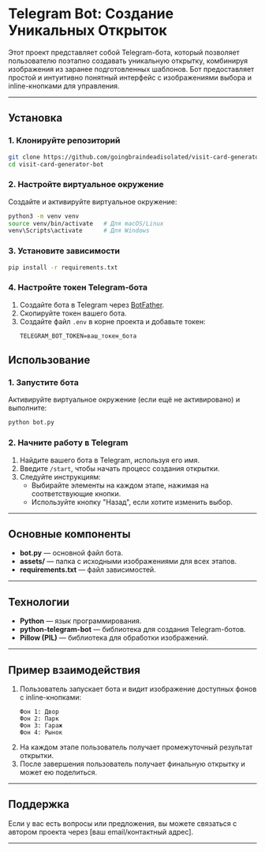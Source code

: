 # Telegram Bot: Создание Уникальных Открыток

Этот проект представляет собой Telegram-бота, который позволяет пользователю поэтапно создавать уникальную открытку, комбинируя изображения из заранее подготовленных шаблонов. Бот предоставляет простой и интуитивно понятный интерфейс с изображениями выбора и inline-кнопками для управления.

---

## Установка

### 1. Клонируйте репозиторий
```bash
git clone https://github.com/goingbraindeadisolated/visit-card-generator-bot
cd visit-card-generator-bot
```

### 2. Настройте виртуальное окружение
Создайте и активируйте виртуальное окружение:
```bash
python3 -m venv venv
source venv/bin/activate   # Для macOS/Linux
venv\Scripts\activate      # Для Windows
```

### 3. Установите зависимости
```bash
pip install -r requirements.txt
```

### 4. Настройте токен Telegram-бота
1. Создайте бота в Telegram через [BotFather](https://t.me/botfather).
2. Скопируйте токен вашего бота.
3. Создайте файл `.env` в корне проекта и добавьте токен:
   ```env
   TELEGRAM_BOT_TOKEN=ваш_токен_бота
   ```


## Использование

### 1. Запустите бота
Активируйте виртуальное окружение (если ещё не активировано) и выполните:
```bash
python bot.py
```

### 2. Начните работу в Telegram
1. Найдите вашего бота в Telegram, используя его имя.
2. Введите `/start`, чтобы начать процесс создания открытки.
3. Следуйте инструкциям:
   - Выбирайте элементы на каждом этапе, нажимая на соответствующие кнопки.
   - Используйте кнопку "Назад", если хотите изменить выбор.

---

## Основные компоненты

- **bot.py** — основной файл бота.
- **assets/** — папка с исходными изображениями для всех этапов.
- **requirements.txt** — файл зависимостей.

---

## Технологии

- **Python** — язык программирования.
- **python-telegram-bot** — библиотека для создания Telegram-ботов.
- **Pillow (PIL)** — библиотека для обработки изображений.

---

## Пример взаимодействия

1. Пользователь запускает бота и видит изображение доступных фонов с inline-кнопками:
   ```
   Фон 1: Двор
   Фон 2: Парк
   Фон 3: Гараж
   Фон 4: Рынок
   ```
2. На каждом этапе пользователь получает промежуточный результат открытки.
3. После завершения пользователь получает финальную открытку и может ею поделиться.

---

## Поддержка

Если у вас есть вопросы или предложения, вы можете связаться с автором проекта через [ваш email/контактный адрес].

---


